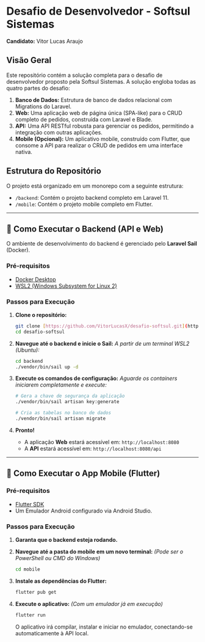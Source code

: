 # Desafio de Desenvolvedor - Softsul Sistemas

**Candidato:** Vitor Lucas Araujo

## Visão Geral

Este repositório contém a solução completa para o desafio de desenvolvedor proposto pela Softsul Sistemas. A solução engloba todas as quatro partes do desafio:

1.  **Banco de Dados:** Estrutura de banco de dados relacional com Migrations do Laravel.
2.  **Web:** Uma aplicação web de página única (SPA-like) para o CRUD completo de pedidos, construída com Laravel e Blade.
3.  **API:** Uma API RESTful robusta para gerenciar os pedidos, permitindo a integração com outras aplicações.
4.  **Mobile (Opcional):** Um aplicativo mobile, construído com Flutter, que consome a API para realizar o CRUD de pedidos em uma interface nativa.

## Estrutura do Repositório

O projeto está organizado em um monorepo com a seguinte estrutura:

-   `/backend`: Contém o projeto backend completo em Laravel 11.
-   `/mobile`: Contém o projeto mobile completo em Flutter.

---

## 🚀 Como Executar o Backend (API e Web)

O ambiente de desenvolvimento do backend é gerenciado pelo **Laravel Sail** (Docker).

### Pré-requisitos
-   [Docker Desktop](https://www.docker.com/get-started)
-   [WSL2 (Windows Subsystem for Linux 2)](https://learn.microsoft.com/pt-br/windows/wsl/install)

### Passos para Execução

1.  **Clone o repositório:**
    ```bash
    git clone [https://github.com/VitorLucasX/desafio-softsul.git](https://github.com/VitorLucasX/desafio-softsul.git)
    cd desafio-softsul
    ```

2.  **Navegue até o backend e inicie o Sail:**
    *A partir de um terminal WSL2 (Ubuntu):*
    ```bash
    cd backend
    ./vendor/bin/sail up -d
    ```

3.  **Execute os comandos de configuração:**
    *Aguarde os containers iniciarem completamente e execute:*
    ```bash
    # Gera a chave de segurança da aplicação
    ./vendor/bin/sail artisan key:generate

    # Cria as tabelas no banco de dados
    ./vendor/bin/sail artisan migrate
    ```

4.  **Pronto!**
    -   A aplicação **Web** estará acessível em: `http://localhost:8080`
    -   A **API** estará acessível em: `http://localhost:8080/api`

---

## 📱 Como Executar o App Mobile (Flutter)

### Pré-requisitos
-   [Flutter SDK](https://flutter.dev/docs/get-started/install)
-   Um Emulador Android configurado via Android Studio.

### Passos para Execução

1.  **Garanta que o backend esteja rodando.**

2.  **Navegue até a pasta do mobile em um novo terminal:**
    *(Pode ser o PowerShell ou CMD do Windows)*
    ```bash
    cd mobile
    ```

3.  **Instale as dependências do Flutter:**
    ```bash
    flutter pub get
    ```

4.  **Execute o aplicativo:**
    *(Com um emulador já em execução)*
    ```bash
    flutter run
    ```
    O aplicativo irá compilar, instalar e iniciar no emulador, conectando-se automaticamente à API local.